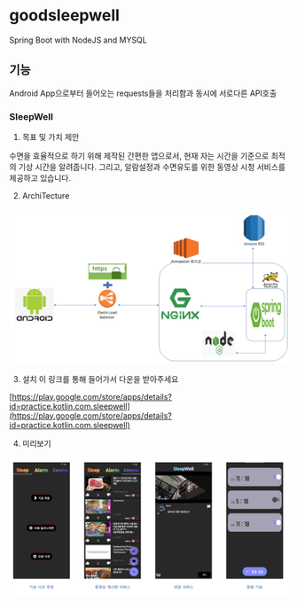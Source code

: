 # goodsleepwell
Spring Boot with NodeJS and MYSQL
## 기능
Android App으로부터 들어오는 requests들을 처리함과 동시에 서로다른 API호출


### SleepWell

1. 목표 및 가치 제안  

수면을 효율적으로 하기 위해 제작된 간편한 앱으로서, 현재 자는 시간을 기준으로 최적의 기상 시간을 알려줍니다. 그리고, 알람설정과 수면유도를 위한 동영상 시청 서비스를 제공하고 있습니다.

2. ArchiTecture

![아키텍쳐](/assets/sleepwell_architecture.png)

3. 설치
이 링크를 통해 들어가서 다운을 받아주세요

[https://play.google.com/store/apps/details?id=practice.kotlin.com.sleepwell](https://play.google.com/store/apps/details?id=practice.kotlin.com.sleepwell)

4. 미리보기

![미리보기](/assets/sleepwell_미리보기.png)
